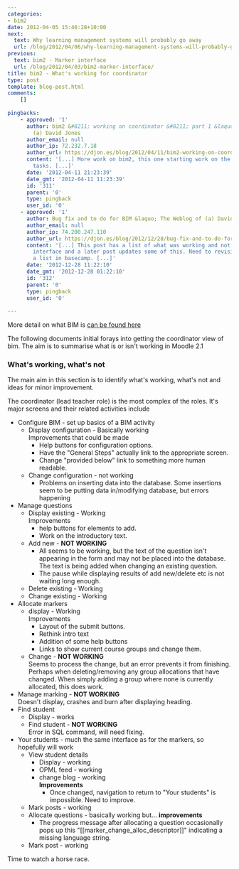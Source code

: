 ```yaml
---
categories:
- bim2
date: 2012-04-05 15:46:28+10:00
next:
  text: Why learning management systems will probably go away
  url: /blog/2012/04/06/why-learning-management-systems-will-probably-go-away/
previous:
  text: bim2 - Marker interface
  url: /blog/2012/04/03/bim2-marker-interface/
title: bim2 - What's working for coordinator
type: post
template: blog-post.html
comments:
    []
    
pingbacks:
    - approved: '1'
      author: bim2 &#8211; working on coordinator &#8211; part 1 &laquo; The Weblog of
        (a) David Jones
      author_email: null
      author_ip: 72.232.7.18
      author_url: https://djon.es/blog/2012/04/11/bim2-working-on-coordinator-part-1/
      content: '[...] More work on bim2, this one starting work on the previously identified
        tasks. [...]'
      date: '2012-04-11 21:23:39'
      date_gmt: '2012-04-11 11:23:39'
      id: '311'
      parent: '0'
      type: pingback
      user_id: '0'
    - approved: '1'
      author: Bug fix and to do for BIM &laquo; The Weblog of (a) David Jones
      author_email: null
      author_ip: 74.200.247.110
      author_url: https://djon.es/blog/2012/12/28/bug-fix-and-to-do-for-bim/
      content: '[...] This post has a list of what was working and not with the coordinator
        interface and a later post updates some of this. Need to revisit these and start
        a list in basecamp. [...]'
      date: '2012-12-28 11:22:10'
      date_gmt: '2012-12-28 01:22:10'
      id: '312'
      parent: '0'
      type: pingback
      user_id: '0'
    
---
```

More detail on what BIM is [can be found here](/blog/research/bam-blog-aggregation-management/)

The following documents initial forays into getting the coordinator view of bim. The aim is to summarise what is or isn't working in Moodle 2.1

### What's working, what's not

The main aim in this section is to identify what's working, what's not and ideas for minor improvement.

The coordinator (lead teacher role) is the most complex of the roles. It's major screens and their related activities include

- Configure BIM - set up basics of a BIM activity
    - Display configuration - Basically working  
        Improvements that could be made
        - Help buttons for configuration options.
        - Have the "General Steps" actually link to the appropriate screen.
        - Change "provided below" link to something more human readable.
    - Change configuration - not working
        - Problems on inserting data into the database. Some insertions seem to be putting data in/modifying database, but errors happening
- Manage questions
    - Display existing - Working  
        Improvements
        - help buttons for elements to add.
        - Work on the introductory text.
    - Add new - **NOT WORKING**
        - All seems to be working, but the text of the question isn't appearing in the form and may not be placed into the database. The text is being added when changing an existing question.
        - The pause while displaying results of add new/delete etc is not waiting long enough.
    - Delete existing - Working
    - Change existing - Working
- Allocate markers
    - display - Working  
        Improvements
        - Layout of the submit buttons.
        - Rethink intro text
        - Addition of some help buttons
        - Links to show current course groups and change them.
    - Change - **NOT WORKING**  
        Seems to process the change, but an error prevents it from finishing. Perhaps when deleting/removing any group allocations that have changed. When simply adding a group where none is currently allocated, this does work.
- Manage marking - **NOT WORKING**  
    Doesn't display, crashes and burn after displaying heading.
- Find student
    - Display - works
    - Find student - **NOT WORKING**  
        Error in SQL command, will need fixing.
- Your students - much the same interface as for the markers, so hopefully will work
    - View student details
        - Display - working
        - OPML feed - working
        - change blog - working  
            **Improvements**
            - Once changed, navigation to return to "Your students" is impossible. Need to improve.
    - Mark posts - working
    - Allocate questions - basically working but... **improvements**
        - The progress message after allocating a question occasionally pops up this "\[\[marker\_change\_alloc\_descriptor\]\]" indicating a missing language string.
    - Mark post - working

Time to watch a horse race.